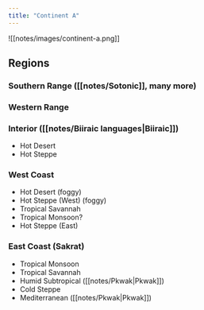 ```yaml
---
title: "Continent A"
---
```


![[notes/images/continent-a.png]]

## Regions

### Southern Range ([[notes/Sotonic]], many more)

### Western Range

### Interior ([[notes/Biiraic languages|Biiraic]]) 

- Hot Desert 
- Hot Steppe

### West Coast

- Hot Desert (foggy)
- Hot Steppe (West) (foggy)
- Tropical Savannah
- Tropical Monsoon?
- Hot Steppe (East)

### East Coast (Sakrat)

- Tropical Monsoon
- Tropical Savannah
- Humid Subtropical ([[notes/Pkwak|Pkwak]])
- Cold Steppe
- Mediterranean ([[notes/Pkwak|Pkwak]])
